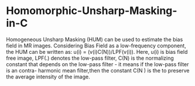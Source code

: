 # Homomorphic-Unsharp-Masking-in-C

Homogeneous Unsharp Masking (HUM) can be used to estimate the bias field in MR images. Considering Bias Field as a
low-frequency component, the HUM can be written as: u(i) = (v(i)C(N))/LPF(v(i)). Here, u(i) is bias field free image, LPF(.) denotes the low-pass filter, C(N) is the normalizing constant that depends on the low-pass filter - it means if the low-pass filter is an contra- harmonic mean filter,then the constant C(N ) is the  to preserve the average intensity of the image.
